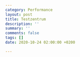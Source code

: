 ```yaml
---
category: Performance
layout: post
title: Testzentrum
description: ''
summary: ''
comments: false
tags: []
date: 2020-10-24 02:00:00 +0200

---
```

